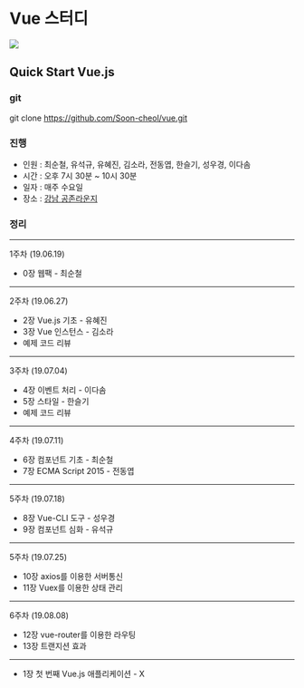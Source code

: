 # Vue 스터디

<img src="http://lasertank3.cafe24.com/vuevue.png">

## Quick Start Vue.js

### git
git clone https://github.com/Soon-cheol/vue.git

### 진행
- 인원 : 최순철, 유석규, 유혜진, 김소라, 전동엽, 한슬기, 성우경, 이다솜
- 시간 : 오후 7시 30분 ~ 10시 30분
- 일자 : 매주 수요일
- 장소 : <a href="https://www.spacecloud.kr/space/16034" target="_blank">강남 공존라운지</a>

### 정리
--------------------------------------
1주차 (19.06.19)
- 0장 웹팩 - 최순철
--------------------------------------
2주차 (19.06.27)
- 2장 Vue.js 기초 - 유혜진
- 3장 Vue 인스턴스 - 김소라
- 예제 코드 리뷰
--------------------------------------
3주차 (19.07.04)
- 4장 이벤트 처리 - 이다솜
- 5장 스타일 - 한슬기
- 예제 코드 리뷰
--------------------------------------
4주차 (19.07.11)
- 6장 컴포넌트 기초 - 최순철
- 7장 ECMA Script 2015 - 전동엽
--------------------------------------
5주차 (19.07.18)
- 8장 Vue-CLI 도구 - 성우경
- 9장 컴포넌트 심화 - 유석규
--------------------------------------
5주차 (19.07.25)
- 10장 axios를 이용한 서버통신
- 11장 Vuex를 이용한 상태 관리
--------------------------------------
6주차 (19.08.08)
- 12장 vue-router를 이용한 라우팅
- 13장 트랜지션 효과
--------------------------------------
- 1장 첫 번째 Vue.js 애플리케이션 - X

